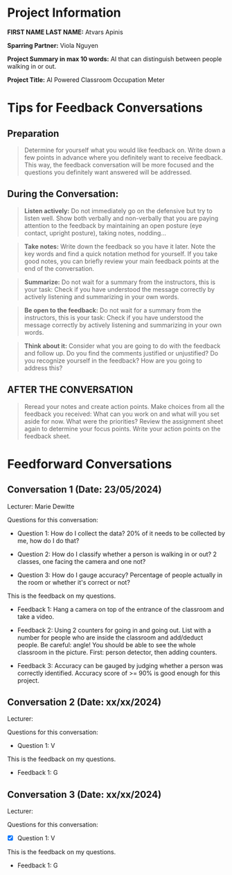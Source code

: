 # Project Information

**FIRST NAME LAST NAME:** Atvars Apinis

**Sparring Partner:** Viola Nguyen

**Project Summary in max 10 words:** AI that can distinguish between people walking in or out.

**Project Title:** AI Powered Classroom Occupation Meter

# Tips for Feedback Conversations

## Preparation

> Determine for yourself what you would like feedback on. Write down a few points in advance where you definitely want to receive feedback. This way, the feedback conversation will be more focused and the questions you definitely want answered will be addressed.

## During the Conversation:

> **Listen actively:** Do not immediately go on the defensive but try to listen well. Show both verbally and non-verbally that you are paying attention to the feedback by maintaining an open posture (eye contact, upright posture), taking notes, nodding...

> **Take notes:** Write down the feedback so you have it later. Note the key words and find a quick notation method for yourself. If you take good notes, you can briefly review your main feedback points at the end of the conversation.

> **Summarize:** Do not wait for a summary from the instructors, this is your task: Check if you have understood the message correctly by actively listening and summarizing in your own words.

> **Be open to the feedback:** Do not wait for a summary from the instructors, this is your task: Check if you have understood the message correctly by actively listening and summarizing in your own words.

> **Think about it:** Consider what you are going to do with the feedback and follow up. Do you find the comments justified or unjustified? Do you recognize yourself in the feedback? How are you going to address this?

## AFTER THE CONVERSATION

> Reread your notes and create action points. Make choices from all the feedback you received: What can you work on and what will you set aside for now. What were the priorities? Review the assignment sheet again to determine your focus points. Write your action points on the feedback sheet.

# Feedforward Conversations

## Conversation 1 (Date: 23/05/2024)

Lecturer: Marie Dewitte

Questions for this conversation:

- Question 1: How do I collect the data? 20% of it needs to be collected by me, how do I do that?

- Question 2: How do I classify whether a person is walking in or out? 2 classes, one facing the camera and one not?

- Question 3: How do I gauge accuracy? Percentage of people actually in the room or whether it's correct or not?

This is the feedback on my questions.

- Feedback 1: Hang a camera on top of the entrance of the classroom and take a video.

- Feedback 2: Using 2 counters for going in and going out. List with a number for people who are inside the classroom and add/deduct people. Be careful: angle! You should be able to see the whole classroom in the picture. First: person detector, then adding counters.

- Feedback 3: Accuracy can be gauged by judging whether a person was correctly identified. Accuracy score of >= 90% is good enough for this project.

## Conversation 2 (Date: xx/xx/2024)

Lecturer:

Questions for this conversation:

- Question 1: V

This is the feedback on my questions.

- Feedback 1: G

## Conversation 3 (Date: xx/xx/2024)

Lecturer:

Questions for this conversation:

- [x] Question 1: V

This is the feedback on my questions.

- Feedback 1: G
